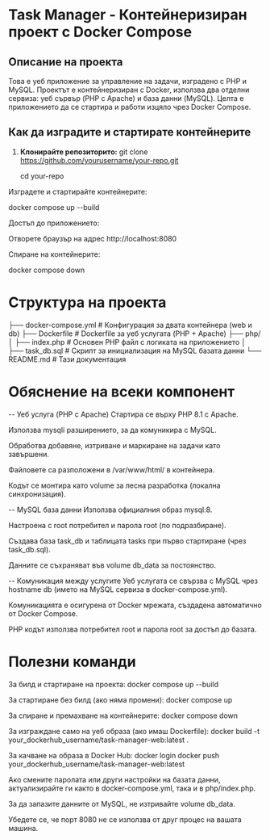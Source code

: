 # Task Manager - Контейнеризиран проект с Docker Compose

## Описание на проекта

Това е уеб приложение за управление на задачи, изградено с PHP и MySQL. Проектът е контейнеризиран с Docker, използва два отделни сервиза: уеб сървър (PHP с Apache) и база данни (MySQL). Целта е приложението да се стартира и работи изцяло чрез Docker Compose.


## Как да изградите и стартирате контейнерите

1. **Клонирайте репозиторито:**
   git clone https://github.com/yourusername/your-repo.git
   
   cd your-repo

Изградете и стартирайте контейнерите:

docker compose up --build

Достъп до приложението:

Отворете браузър на адрес http://localhost:8080

Спиране на контейнерите:

docker compose down

# Структура на проекта


├── docker-compose.yml       # Конфигурация за двата контейнера (web и db)
├── Dockerfile               # Dockerfile за уеб услугата (PHP + Apache)
├── php/
│   ├── index.php            # Основен PHP файл с логиката на приложението
│                 
├── task_db.sql              # Скрипт за инициализация на MySQL базата данни
└── README.md                # Тази документация

# Обяснение на всеки компонент
-- Уеб услуга (PHP с Apache)
Стартира се върху PHP 8.1 с Apache.

Използва mysqli разширението, за да комуникира с MySQL.

Обработва добавяне, изтриване и маркиране на задачи като завършени.

Файловете са разположени в /var/www/html/ в контейнера.

Кодът се монтира като volume за лесна разработка (локална синхронизация).

-- MySQL база данни
Използва официалния образ mysql:8.

Настроена с root потребител и парола root (по подразбиране).

Създава база task_db и таблицата tasks при първо стартиране (чрез task_db.sql).

Данните се съхраняват във volume db_data за постоянство.

-- Комуникация между услугите
Уеб услугата се свързва с MySQL чрез hostname db (името на MySQL сервиза в docker-compose.yml).

Комуникацията е осигурена от Docker мрежата, създадена автоматично от Docker Compose.

PHP кодът използва потребител root и парола root за достъп до базата.

# Полезни команди
За билд и стартиране на проектa:
docker compose up --build

За стартиране без билд (ако няма промени):
docker compose up

За спиране и премахване на контейнерите:
docker compose down

За изграждане само на уеб образа (ако имаш Dockerfile):
docker build -t your_dockerhub_username/task-manager-web:latest .

За качване на образа в Docker Hub:
docker login
docker push your_dockerhub_username/task-manager-web:latest


Ако смените паролата или други настройки на базата данни, актуализирайте ги както в docker-compose.yml, така и в php/index.php.

За да запазите данните от MySQL, не изтривайте volume db_data.

Убедете се, че порт 8080 не се използва от друг процес на вашата машина.
